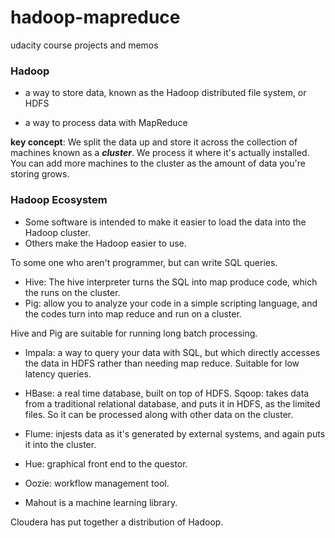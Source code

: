 # hadoop-mapreduce

udacity course projects and memos

### Hadoop

* a way to store data, known as the Hadoop distributed file system, or HDFS

* a way to process data with MapReduce

**key concept**: We split the data up and store it across the  collection of machines known as a **_cluster_**. We process it where it's actually installed.
You can add more machines to the cluster as the amount of data you're storing grows.


### Hadoop Ecosystem
* Some software is intended to make it easier to load the data into the Hadoop cluster. 
* Others make the Hadoop easier to use.

To some one who aren't programmer, but can write SQL queries.
* Hive: The hive interpreter turns the SQL into map produce code, which the runs on the cluster.
* Pig: allow you to analyze your code in a simple scripting language, and the codes turn into map reduce and run on a cluster.
    
Hive and Pig are suitable for running long batch processing.

* Impala: a way to query your data with SQL, but which directly accesses the data in HDFS rather than needing map reduce. Suitable for low latency queries.
* HBase: a real time database, built on top of HDFS.
Sqoop: takes data from a traditional relational database, and puts it in HDFS, as the limited files. So it can be processed along with other data on the cluster.
* Flume: injests data as it's generated by external systems, and again puts it into the cluster.

* Hue: graphical front end to the questor.
* Oozie: workflow management tool.
* Mahout is a machine learning library.


Cloudera has put together a distribution of Hadoop.





